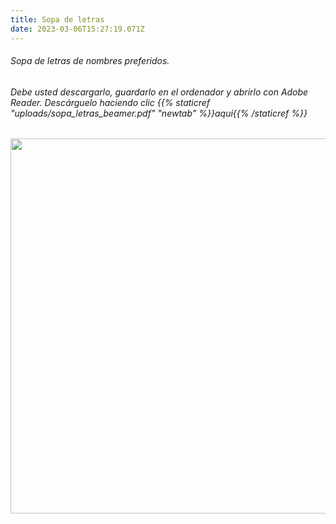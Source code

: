 ```yaml
---
title: Sopa de letras
date: 2023-03-06T15:27:19.071Z
---
```




###### Sopa de letras de nombres preferidos. 

<!--more-->

###### Debe usted descargarlo, guardarlo en el ordenador y abrirlo con Adobe Reader. Descárguelo haciendo clic {{% staticref "uploads/sopa_letras_beamer.pdf" "newtab" %}}aquí{{% /staticref %}}

<center>
    <img src="https://drive.google.com/uc?export=wiew&id=159ZITR239R4JO_16IXWBmOeCdOFlFP-Z" width="600"
         </center>
